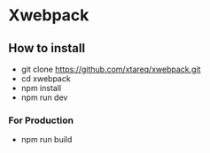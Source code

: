 # Xwebpack
## How to install
- git clone https://github.com/xtareq/xwebpack.git
- cd xwebpack
- npm install
- npm run dev
### For Production
- npm run build
